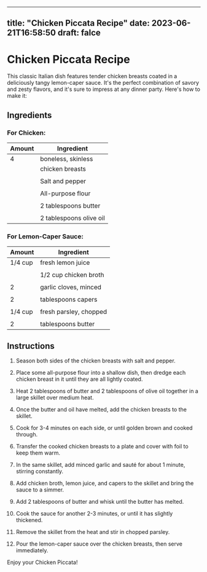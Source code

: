 
---
title: "Chicken Piccata Recipe"
date: 2023-06-21T16:58:50
draft: falce
---

# Chicken Piccata Recipe

This classic Italian dish features tender chicken breasts coated in a deliciously tangy lemon-caper sauce. It's the perfect combination of savory and zesty flavors, and it's sure to impress at any dinner party. Here's how to make it:

## Ingredients

### For Chicken:

| Amount | Ingredient            |
| ------ | ---------------------|
| 4      | boneless, skinless    |
|        | chicken breasts       |
|        |                       |
|        | Salt and pepper       |
|        |                       |
|        | All-purpose flour     |
|        |                       |
|        | 2 tablespoons butter  |
|        |                       |
|        | 2 tablespoons olive oil |


### For Lemon-Caper Sauce:

| Amount | Ingredient           |
| ------ | ---------------------|
| 1/4 cup | fresh lemon juice   |
|        |                      |
|        | 1/2 cup chicken broth |
|        |                      |
| 2      | garlic cloves, minced |
|        |                      |
| 2      | tablespoons capers   |
|        |                      |
| 1/4 cup | fresh parsley, chopped |
|        |                      |
| 2      | tablespoons butter   |


## Instructions

1. Season both sides of the chicken breasts with salt and pepper.

2. Place some all-purpose flour into a shallow dish, then dredge each chicken breast in it until they are all lightly coated.

3. Heat 2 tablespoons of butter and 2 tablespoons of olive oil together in a large skillet over medium heat.

4. Once the butter and oil have melted, add the chicken breasts to the skillet.

5. Cook for 3-4 minutes on each side, or until golden brown and cooked through.

6. Transfer the cooked chicken breasts to a plate and cover with foil to keep them warm.

7. In the same skillet, add minced garlic and sauté for about 1 minute, stirring constantly.

8. Add chicken broth, lemon juice, and capers to the skillet and bring the sauce to a simmer.

9. Add 2 tablespoons of butter and whisk until the butter has melted.

10. Cook the sauce for another 2-3 minutes, or until it has slightly thickened.

11. Remove the skillet from the heat and stir in chopped parsley.

12. Pour the lemon-caper sauce over the chicken breasts, then serve immediately.

Enjoy your Chicken Piccata!
